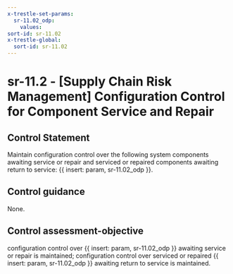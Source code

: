 ```yaml
---
x-trestle-set-params:
  sr-11.02_odp:
    values:
sort-id: sr-11.02
x-trestle-global:
  sort-id: sr-11.02
---
```


# sr-11.2 - \[Supply Chain Risk Management\] Configuration Control for Component Service and Repair

## Control Statement

Maintain configuration control over the following system components awaiting service or repair and serviced or repaired components awaiting return to service: {{ insert: param, sr-11.02_odp }}.

## Control guidance

None.

## Control assessment-objective

configuration control over {{ insert: param, sr-11.02_odp }} awaiting service or repair is maintained;
configuration control over serviced or repaired {{ insert: param, sr-11.02_odp }} awaiting return to service is maintained.

